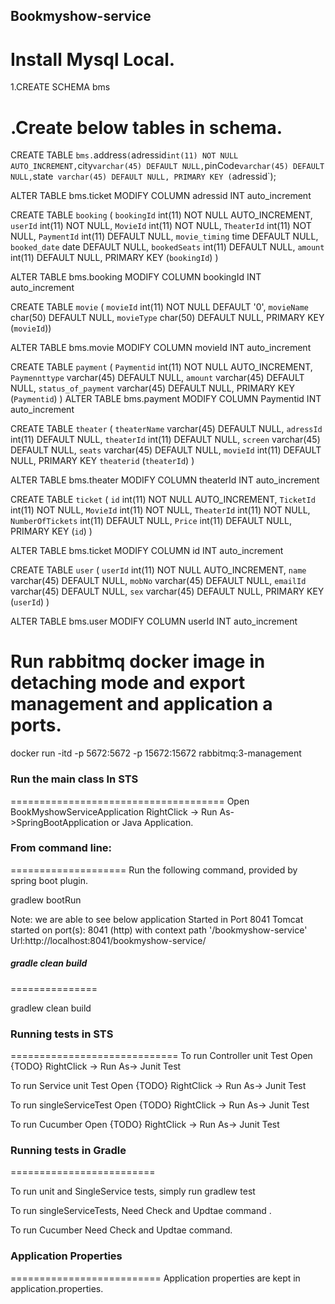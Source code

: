 ## Bookmyshow-service

Install Mysql Local.
==================
1.CREATE SCHEMA bms

.Create below tables in schema.
=====================

  CREATE TABLE `bms.`address` (
  `adressid` int(11) NOT NULL AUTO_INCREMENT,
  `city` varchar(45) DEFAULT NULL,
  `pinCode` varchar(45) DEFAULT NULL,
  `state` varchar(45) DEFAULT NULL,
  PRIMARY KEY (`adressid`);
 
 ALTER TABLE bms.ticket MODIFY COLUMN adressid INT auto_increment
 
 
 CREATE TABLE `booking` (
  `bookingId` int(11) NOT NULL AUTO_INCREMENT,
  `userId` int(11) NOT NULL,
  `MovieId` int(11) NOT NULL,
  `TheaterId` int(11) NOT NULL,
  `PaymentId` int(11) DEFAULT NULL,
  `movie_timing` time DEFAULT NULL,
  `booked_date` date DEFAULT NULL,
  `bookedSeats` int(11) DEFAULT NULL,
  `amount` int(11) DEFAULT NULL,
  PRIMARY KEY (`bookingId`)
)
 
  ALTER TABLE bms.booking MODIFY COLUMN bookingId INT auto_increment
 
 
 CREATE TABLE `movie` (
  `movieId` int(11) NOT NULL DEFAULT '0',
  `movieName` char(50) DEFAULT NULL,
  `movieType` char(50) DEFAULT NULL,
  PRIMARY KEY (`movieId`))
 
   ALTER TABLE bms.movie MODIFY COLUMN movieId INT auto_increment
 
 CREATE TABLE `payment` (
  `Paymentid` int(11) NOT NULL AUTO_INCREMENT,
  `Paymennttype` varchar(45) DEFAULT NULL,
  `amount` varchar(45) DEFAULT NULL,
  `status_of_payment` varchar(45) DEFAULT NULL,
  PRIMARY KEY (`Paymentid`)
)
 ALTER TABLE bms.payment MODIFY COLUMN Paymentid INT auto_increment
 
 
CREATE TABLE `theater` (
  `theaterName` varchar(45) DEFAULT NULL,
  `adressId` int(11) DEFAULT NULL,
  `theaterId` int(11) DEFAULT NULL,
  `screen` varchar(45) DEFAULT NULL,
  `seats` varchar(45) DEFAULT NULL,
  `movieId` int(11) DEFAULT NULL,
  PRIMARY KEY `theaterid` (`theaterId`)
) 

 
 ALTER TABLE bms.theater MODIFY COLUMN theaterId INT auto_increment
 
 CREATE TABLE `ticket` (
  `id` int(11) NOT NULL AUTO_INCREMENT,
  `TicketId` int(11) NOT NULL,
  `MovieId` int(11) NOT NULL,
  `TheaterId` int(11) NOT NULL,
  `NumberOfTickets` int(11) DEFAULT NULL,
  `Price` int(11) DEFAULT NULL,
  PRIMARY KEY (`id`)
)
 
  ALTER TABLE bms.ticket MODIFY COLUMN id INT auto_increment
  
  CREATE TABLE `user` (
  `userId` int(11) NOT NULL AUTO_INCREMENT,
  `name` varchar(45) DEFAULT NULL,
  `mobNo` varchar(45) DEFAULT NULL,
  `emailId` varchar(45) DEFAULT NULL,
  `sex` varchar(45) DEFAULT NULL,
  PRIMARY KEY (`userId`)
) 
  
   ALTER TABLE bms.user MODIFY COLUMN userId INT auto_increment

Run rabbitmq docker image in detaching mode and export management and application  a ports.
=======================================================================================

docker run -itd -p 5672:5672 -p 15672:15672 rabbitmq:3-management

###  Run the main class  In STS 
=====================================
Open BookMyshowServiceApplication RightClick -> Run As->SpringBootApplication or Java Application.

### From command line:
====================
 Run the following command, provided by spring boot plugin.

 gradlew bootRun
 
Note: we are able to see below application Started in Port 8041
      Tomcat started on port(s): 8041 (http) with context path '/bookmyshow-service'
      Url:http://localhost:8041/bookmyshow-service/


##### gradle clean build
===============

gradlew  clean build


### Running tests in STS
=============================
To run Controller unit Test Open {TODO} RightClick -> Run As-> Junit Test

To run Service unit Test Open {TODO}  RightClick -> Run As-> Junit Test

To run singleServiceTest Open {TODO}  RightClick -> Run As-> Junit Test

To run Cucumber Open {TODO}   RightClick -> Run As-> Junit Test


### Running tests in Gradle
=========================

To run unit and SingleService tests, simply run     gradlew test

To run singleServiceTests,   Need Check and Updtae command .

To run Cucumber  Need Check and Updtae command.


### Application Properties
==========================
Application properties are kept in application.properties.
